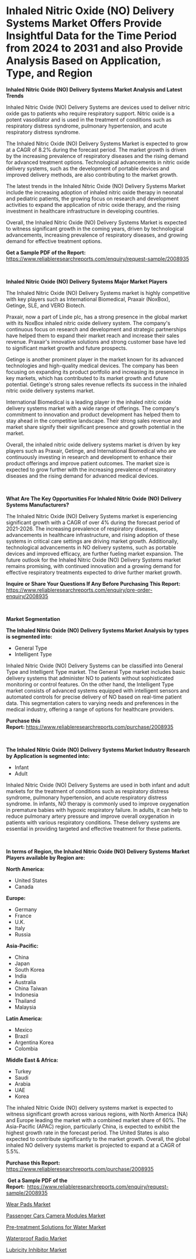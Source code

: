 <p><h1>Inhaled Nitric Oxide (NO) Delivery Systems Market Offers Provide Insightful Data for the Time Period from 2024 to 2031 and also Provide Analysis Based on Application, Type, and Region</h1></p><p><strong>Inhaled Nitric Oxide (NO) Delivery Systems Market Analysis and Latest Trends</strong></p>
<p><p>Inhaled Nitric Oxide (NO) Delivery Systems are devices used to deliver nitric oxide gas to patients who require respiratory support. Nitric oxide is a potent vasodilator and is used in the treatment of conditions such as respiratory distress syndrome, pulmonary hypertension, and acute respiratory distress syndrome.</p><p>The Inhaled Nitric Oxide (NO) Delivery Systems Market is expected to grow at a CAGR of 8.2% during the forecast period. The market growth is driven by the increasing prevalence of respiratory diseases and the rising demand for advanced treatment options. Technological advancements in nitric oxide delivery systems, such as the development of portable devices and improved delivery methods, are also contributing to the market growth.</p><p>The latest trends in the Inhaled Nitric Oxide (NO) Delivery Systems Market include the increasing adoption of inhaled nitric oxide therapy in neonatal and pediatric patients, the growing focus on research and development activities to expand the application of nitric oxide therapy, and the rising investment in healthcare infrastructure in developing countries.</p><p>Overall, the Inhaled Nitric Oxide (NO) Delivery Systems Market is expected to witness significant growth in the coming years, driven by technological advancements, increasing prevalence of respiratory diseases, and growing demand for effective treatment options.</p></p>
<p><strong>Get a Sample PDF of the Report:&nbsp;</strong> <a href="https://www.reliableresearchreports.com/enquiry/request-sample/2008935">https://www.reliableresearchreports.com/enquiry/request-sample/2008935</a></p>
<p>&nbsp;</p>
<p><strong>Inhaled Nitric Oxide (NO) Delivery Systems Major Market Players</strong></p>
<p><p>The Inhaled Nitric Oxide (NO) Delivery Systems market is highly competitive with key players such as International Biomedical, Praxair (NoxBox), Getinge, SLE, and VERO Biotech. </p><p>Praxair, now a part of Linde plc, has a strong presence in the global market with its NoxBox inhaled nitric oxide delivery system. The company's continuous focus on research and development and strategic partnerships have helped them to expand their market reach and increase their sales revenue. Praxair's innovative solutions and strong customer base have led to significant market growth and future prospects.</p><p>Getinge is another prominent player in the market known for its advanced technologies and high-quality medical devices. The company has been focusing on expanding its product portfolio and increasing its presence in key markets, which has contributed to its market growth and future potential. Getinge's strong sales revenue reflects its success in the inhaled nitric oxide delivery systems market.</p><p>International Biomedical is a leading player in the inhaled nitric oxide delivery systems market with a wide range of offerings. The company's commitment to innovation and product development has helped them to stay ahead in the competitive landscape. Their strong sales revenue and market share signify their significant presence and growth potential in the market.</p><p>Overall, the inhaled nitric oxide delivery systems market is driven by key players such as Praxair, Getinge, and International Biomedical who are continuously investing in research and development to enhance their product offerings and improve patient outcomes. The market size is expected to grow further with the increasing prevalence of respiratory diseases and the rising demand for advanced medical devices.</p></p>
<p>&nbsp;</p>
<p><strong>What Are The Key Opportunities For Inhaled Nitric Oxide (NO) Delivery Systems Manufacturers?</strong></p>
<p><p>The Inhaled Nitric Oxide (NO) Delivery Systems market is experiencing significant growth with a CAGR of over 4% during the forecast period of 2021-2026. The increasing prevalence of respiratory diseases, advancements in healthcare infrastructure, and rising adoption of these systems in critical care settings are driving market growth. Additionally, technological advancements in NO delivery systems, such as portable devices and improved efficacy, are further fueling market expansion. The future outlook for the Inhaled Nitric Oxide (NO) Delivery Systems market remains promising, with continued innovation and a growing demand for effective respiratory treatments expected to drive further market growth.</p></p>
<p><strong>Inquire or Share Your Questions If Any Before Purchasing This Report:</strong> <a href="https://www.reliableresearchreports.com/enquiry/pre-order-enquiry/2008935">https://www.reliableresearchreports.com/enquiry/pre-order-enquiry/2008935</a></p>
<p>&nbsp;</p>
<p><strong>Market Segmentation</strong></p>
<p><strong>The Inhaled Nitric Oxide (NO) Delivery Systems Market Analysis by types is segmented into:</strong></p>
<p><ul><li>General Type</li><li>Intelligent Type</li></ul></p>
<p><p>Inhaled Nitric Oxide (NO) Delivery Systems can be classified into General Type and Intelligent Type market. The General Type market includes basic delivery systems that administer NO to patients without sophisticated monitoring or control features. On the other hand, the Intelligent Type market consists of advanced systems equipped with intelligent sensors and automated controls for precise delivery of NO based on real-time patient data. This segmentation caters to varying needs and preferences in the medical industry, offering a range of options for healthcare providers.</p></p>
<p><strong>Purchase this Report:&nbsp;</strong><a href="https://www.reliableresearchreports.com/purchase/2008935">https://www.reliableresearchreports.com/purchase/2008935</a></p>
<p>&nbsp;</p>
<p><strong>The Inhaled Nitric Oxide (NO) Delivery Systems Market Industry Research by Application is segmented into:</strong></p>
<p><ul><li>Infant</li><li>Adult</li></ul></p>
<p><p>Inhaled Nitric Oxide (NO) Delivery Systems are used in both infant and adult markets for the treatment of conditions such as respiratory distress syndrome, pulmonary hypertension, and acute respiratory distress syndrome. In infants, NO therapy is commonly used to improve oxygenation in premature babies with hypoxic respiratory failure. In adults, it can help to reduce pulmonary artery pressure and improve overall oxygenation in patients with various respiratory conditions. These delivery systems are essential in providing targeted and effective treatment for these patients.</p></p>
<p>&nbsp;</p>
<p><strong>In terms of Region, the Inhaled Nitric Oxide (NO) Delivery Systems Market Players available by Region are:</strong></p>
<p>
    <p> <strong> North America: </strong>
        <ul>
            <li>United States</li>
            <li>Canada</li>
        </ul>
        </p> 
    <p> <strong> Europe: </strong>
        <ul>
            <li>Germany</li>
            <li>France</li>
            <li>U.K.</li>
            <li>Italy</li>
            <li>Russia</li>
        </ul>
        </p> 
    <p> <strong> Asia-Pacific: </strong>
        <ul>
            <li>China</li>
            <li>Japan</li>
            <li>South Korea</li>
            <li>India</li>
            <li>Australia</li>
            <li>China Taiwan</li>
            <li>Indonesia</li>
            <li>Thailand</li>
            <li>Malaysia</li>
        </ul>
        </p> 
    <p> <strong> Latin America: </strong>
        <ul>
            <li>Mexico</li>
            <li>Brazil</li>
            <li>Argentina Korea</li>
            <li>Colombia</li>
        </ul>
        </p> 
    <p> <strong> Middle East & Africa: </strong>
        <ul>
            <li>Turkey</li>
            <li>Saudi</li>
            <li>Arabia</li>
            <li>UAE</li>
            <li>Korea</li>
        </ul>
    </p>
    </p>
<p><p>The inhaled Nitric Oxide (NO) delivery systems market is expected to witness significant growth across various regions, with North America (NA) and Europe leading the market with a combined market share of 60%. The Asia-Pacific (APAC) region, particularly China, is expected to exhibit the highest growth rate in the forecast period. The United States is also expected to contribute significantly to the market growth. Overall, the global inhaled NO delivery systems market is projected to expand at a CAGR of 5.5%.</p></p>
<p><strong>Purchase this Report: </strong><a href="https://www.reliableresearchreports.com/purchase/2008935">https://www.reliableresearchreports.com/purchase/2008935</a></p>
<p>&nbsp;<strong>Get a Sample PDF of the Report:&nbsp;&nbsp;</strong><a href="https://www.reliableresearchreports.com/enquiry/request-sample/2008935">https://www.reliableresearchreports.com/enquiry/request-sample/2008935</a></p>
<p><strong></strong></p>
<p><p><a href="https://view.publitas.com/reportprime-1/wear-pads-market-research-report-provides-critical-insights-that-can-help-shape-business-development-and-investment-strategies/">Wear Pads Market</a></p><p><a href="https://meowing-canidae-761.notion.site/Global-Passenger-Cars-Camera-Modules-Market-by-Types-Applications-and-Major-Players-with-Regional-2b552218f089443a84ebe64982112639">Passenger Cars Camera Modules Market</a></p><p><a href="https://sudsy-motorcycle-bbc.notion.site/Pre-treatment-Solutions-for-Water-Market-Share-Market-New-Trends-Analysis-Report-By-Type-By-Appli-4afa6152fcd04af69528144f3a592400">Pre-treatment Solutions for Water Market</a></p><p><a href="https://view.publitas.com/reportprime-1/waterproof-radio-market-research-report-unlocks-analysis-on-the-market-financial-status-market-size-and-market-revenue-upto-2031/">Waterproof Radio Market</a></p><p><a href="https://military-diascia-e68.notion.site/Lubricity-Inhibitor-Market-Insights-Market-Players-and-Forecast-Till-2031-941cf9621cdd4ff9a852741f6c97c0e9">Lubricity Inhibitor Market</a></p></p>